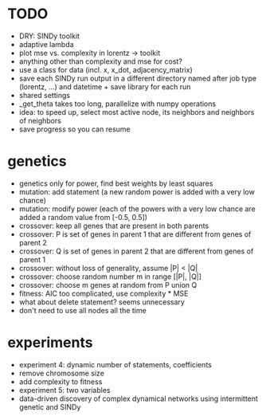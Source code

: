 # TODO

- DRY: SINDy toolkit
- adaptive lambda
- plot mse vs. complexity in lorentz -> toolkit
- anything other than complexity and mse for cost?
- use a class for data (incl. x, x_dot, adjacency_matrix)
- save each SINDy run output in a different directory named after job type (lorentz, ...) and 
datetime + save library for each run
- shared settings
- _get_theta takes too long, parallelize with numpy operations
- idea: to speed up, select most active node, its neighbors and neighbors of neighbors
- save progress so you can resume

# genetics

- genetics only for power, find best weights by least squares
- mutation: add statement (a new random power is added with a very low chance)
- mutation: modify power (each of the powers with a very low chance are added a random value from [-0.5, 0.5])
- crossover: keep all genes that are present in both parents
- crossover: P is set of genes in parent 1 that are different from genes of parent 2
- crossover: Q is set of genes in parent 2 that are different from genes of parent 1
- crossover: without loss of generality, assume |P| < |Q|
- crossover: choose random number m in range [|P|, |Q|]
- crossover: choose m genes at random from P union Q
- fitness: AIC too complicated, use complexity * MSE
- what about delete statement? seems unnecessary
- don't need to use all nodes all the time

# experiments

- experiment 4: dynamic number of statements, coefficients
- remove chromosome size
- add complexity to fitness
- experiment 5: two variables
- data-driven discovery of complex dynamical networks using intermittent genetic and SINDy
